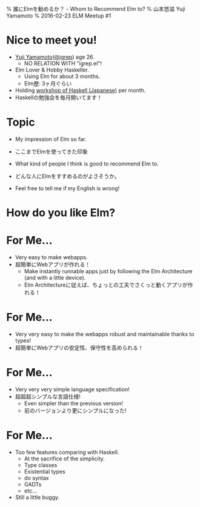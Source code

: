 % 誰にElmを勧めるか？ - Whom to Recommend Elm to?
% 山本悠滋 Yuji Yamamoto
% 2016-02-23 ELM Meetup #1

# Nice to meet you!

- [Yuji Yamamoto](https://plus.google.com/u/0/+YujiYamamoto_igrep/about)([\@igrep](https://twitter.com/igrep)) age 26.
    - NO RELATION WITH "igrep.el"!
- Elm Lover & Hobby Haskeller.
    - Using Elm for about 3 months.
    - Elm歴: 3ヶ月ぐらい
- Holding [workshop of Haskell (Japanese)](http://connpass.com/series/754/) per month.
- Haskellの勉強会を毎月開いてます！ 

# Topic

- My impression of Elm so far.
- ここまでElmを使ってきた印象
- What kind of people I think is good to recommend Elm to.
- どんな人にElmをすすめるのがよさそうか。

- Feel free to tell me if my English is wrong!

# How do you like Elm?

# For Me...

- Very easy to make webapps.
- 超簡単にWebアプリが作れる！
    - Make instantly runnable apps just by following the Elm Architecture (and with a little device).
    - Elm Architectureに従えば、ちょっとの工夫でさくっと動くアプリが作れる！

# For Me...

- Very very easy to make the webapps robust and maintainable thanks to types!
- 超簡単にWebアプリの安定性、保守性を高められる！

# For Me...

- Very very very simple language specification!
- 超超超シンプルな言語仕様!
    - Even simpler than the previous version!
    - 前のバージョンより更にシンプルになった!

# For Me...

- Too few features comparing with Haskell.
    - At the sacrifice of the simplicity.
    - Type classes
    - Existential types
    - do syntax
    - GADTs
    - etc...
- Still a little buggy.
